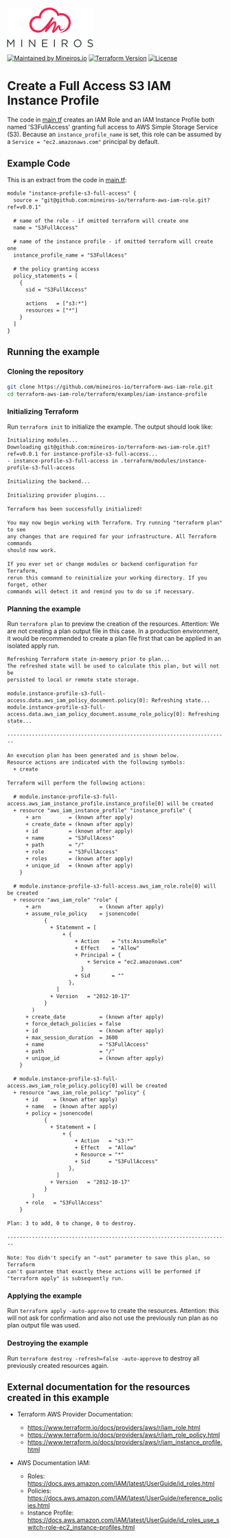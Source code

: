 [<img src="https://raw.githubusercontent.com/mineiros-io/brand/master/mineiros-vertial-logo-smaller-font.svg" width="200"/>](https://mineiros.io/?ref=terraform-aws-iam-role)

[![Maintained by Mineiros.io](https://img.shields.io/badge/maintained%20by-mineiros.io-f32752.svg)](https://mineiros.io/?ref=terraform-aws-iam-role)
[![Terraform Version](https://img.shields.io/badge/terraform-~%3E%200.12.20-brightgreen.svg)](https://github.com/hashicorp/terraform/releases)
[![License](https://img.shields.io/badge/License-Apache%202.0-brightgreen.svg)](https://opensource.org/licenses/Apache-2.0)

# Create a Full Access S3 IAM Instance Profile
The code in [main.tf](https://github.com/mineiros-io/terraform-aws-iam-role/blob/master/examples/iam-instance-profile/main.tf)
creates an IAM Role and an IAM Instance Profile both named 'S3FullAccess' granting
full access to AWS Simple Storage Service (S3).
Because an `instance_profile_name` is set, this role can be assumed
by a `Service = "ec2.amazonaws.com"` principal by default.

## Example Code
This is an extract from the code in
[main.tf](https://github.com/mineiros-io/terraform-aws-iam-role/blob/master/examples/iam-instance-profile/main.tf):
```hcl
module "instance-profile-s3-full-access" {
  source = "git@github.com:mineiros-io/terraform-aws-iam-role.git?ref=v0.0.1"

  # name of the role - if omitted terraform will create one
  name = "S3FullAccess"

  # name of the instance profile - if omitted terraform will create one
  instance_profile_name = "S3FullAcess"

  # the policy granting access
  policy_statements = [
    {
      sid = "S3FullAccess"

      actions   = ["s3:*"]
      resources = ["*"]
    }
  ]
}
```

## Running the example
### Cloning the repository
```bash
git clone https://github.com/mineiros-io/terraform-aws-iam-role.git
cd terraform-aws-iam-role/terraform/examples/iam-instance-profile
```

### Initializing Terraform
Run `terraform init` to initialize the example. The output should look like:
```
Initializing modules...
Downloading git@github.com:mineiros-io/terraform-aws-iam-role.git?ref=v0.0.1 for instance-profile-s3-full-access...
- instance-profile-s3-full-access in .terraform/modules/instance-profile-s3-full-access

Initializing the backend...

Initializing provider plugins...

Terraform has been successfully initialized!

You may now begin working with Terraform. Try running "terraform plan" to see
any changes that are required for your infrastructure. All Terraform commands
should now work.

If you ever set or change modules or backend configuration for Terraform,
rerun this command to reinitialize your working directory. If you forget, other
commands will detect it and remind you to do so if necessary.
```

### Planning the example
Run `terraform plan` to preview the creation of the resources.
Attention: We are not creating a plan output file in this case. In a production environment, it would be recommended to create a plan file first that can be applied in an isolated apply run.

```hcl
Refreshing Terraform state in-memory prior to plan...
The refreshed state will be used to calculate this plan, but will not be
persisted to local or remote state storage.

module.instance-profile-s3-full-access.data.aws_iam_policy_document.policy[0]: Refreshing state...
module.instance-profile-s3-full-access.data.aws_iam_policy_document.assume_role_policy[0]: Refreshing state...

------------------------------------------------------------------------

An execution plan has been generated and is shown below.
Resource actions are indicated with the following symbols:
  + create

Terraform will perform the following actions:

  # module.instance-profile-s3-full-access.aws_iam_instance_profile.instance_profile[0] will be created
  + resource "aws_iam_instance_profile" "instance_profile" {
      + arn         = (known after apply)
      + create_date = (known after apply)
      + id          = (known after apply)
      + name        = "S3FullAcess"
      + path        = "/"
      + role        = "S3FullAccess"
      + roles       = (known after apply)
      + unique_id   = (known after apply)
    }

  # module.instance-profile-s3-full-access.aws_iam_role.role[0] will be created
  + resource "aws_iam_role" "role" {
      + arn                   = (known after apply)
      + assume_role_policy    = jsonencode(
            {
              + Statement = [
                  + {
                      + Action    = "sts:AssumeRole"
                      + Effect    = "Allow"
                      + Principal = {
                          + Service = "ec2.amazonaws.com"
                        }
                      + Sid       = ""
                    },
                ]
              + Version   = "2012-10-17"
            }
        )
      + create_date           = (known after apply)
      + force_detach_policies = false
      + id                    = (known after apply)
      + max_session_duration  = 3600
      + name                  = "S3FullAccess"
      + path                  = "/"
      + unique_id             = (known after apply)
    }

  # module.instance-profile-s3-full-access.aws_iam_role_policy.policy[0] will be created
  + resource "aws_iam_role_policy" "policy" {
      + id     = (known after apply)
      + name   = (known after apply)
      + policy = jsonencode(
            {
              + Statement = [
                  + {
                      + Action   = "s3:*"
                      + Effect   = "Allow"
                      + Resource = "*"
                      + Sid      = "S3FullAccess"
                    },
                ]
              + Version   = "2012-10-17"
            }
        )
      + role   = "S3FullAccess"
    }

Plan: 3 to add, 0 to change, 0 to destroy.

------------------------------------------------------------------------

Note: You didn't specify an "-out" parameter to save this plan, so Terraform
can't guarantee that exactly these actions will be performed if
"terraform apply" is subsequently run.
```

### Applying the example
Run `terraform apply -auto-approve` to create the resources.
Attention: this will not ask for confirmation and also not use the previously
run plan as no plan output file was used.

### Destroying the example
Run `terraform destroy -refresh=false -auto-approve` to destroy all
previously created resources again.

## External documentation for the resources created in this example
- Terraform AWS Provider Documentation:
  - https://www.terraform.io/docs/providers/aws/r/iam_role.html
  - https://www.terraform.io/docs/providers/aws/r/iam_role_policy.html
  - https://www.terraform.io/docs/providers/aws/r/iam_instance_profile.html

- AWS Documentation IAM:
  - Roles: https://docs.aws.amazon.com/IAM/latest/UserGuide/id_roles.html
  - Policies: https://docs.aws.amazon.com/IAM/latest/UserGuide/reference_policies.html
  - Instance Profile: https://docs.aws.amazon.com/IAM/latest/UserGuide/id_roles_use_switch-role-ec2_instance-profiles.html
